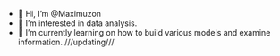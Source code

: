 - 👋 Hi, I’m @Maximuzon
- 👀 I’m interested in data analysis.
- 🌱 I’m currently learning on how to build various models and examine information.
///updating///

<!---
Maximuzon/Maximuzon is a ✨ special ✨ repository because its `README.md` (this file) appears on your GitHub profile.
You can click the Preview link to take a look at your changes.
--->
